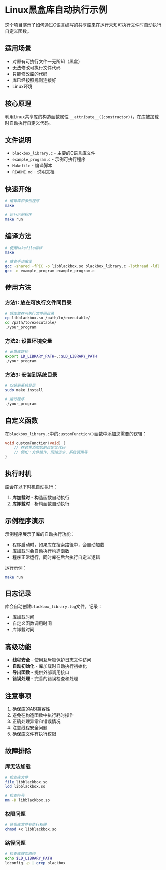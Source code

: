 # Linux黑盒库自动执行示例

这个项目演示了如何通过C语言编写的共享库来在运行未知可执行文件时自动执行自定义函数。

## 适用场景

- 对原有可执行文件一无所知（黑盒）
- 无法修改可执行文件代码
- 只能修改库的代码
- 库已经按照规则连接好
- Linux环境

## 核心原理

利用Linux共享库的构造函数属性 `__attribute__((constructor))`，在库被加载时自动执行自定义代码。

## 文件说明

- `blackbox_library.c` - 主要的C语言库文件
- `example_program.c` - 示例可执行程序
- `Makefile` - 编译脚本
- `README.md` - 说明文档

## 快速开始

```bash
# 编译库和示例程序
make

# 运行示例程序
make run
```

## 编译方法

```bash
# 使用Makefile编译
make

# 或者手动编译
gcc -shared -fPIC -o libblackbox.so blackbox_library.c -lpthread -ldl
gcc -o example_program example_program.c
```

## 使用方法

### 方法1: 放在可执行文件同目录
```bash
# 将库放在可执行文件同目录
cp libblackbox.so /path/to/executable/
cd /path/to/executable/
./your_program
```

### 方法2: 设置环境变量
```bash
# 设置库路径
export LD_LIBRARY_PATH=.:$LD_LIBRARY_PATH
./your_program
```

### 方法3: 安装到系统目录
```bash
# 安装到系统目录
sudo make install

# 运行程序
./your_program
```

## 自定义函数

在`blackbox_library.c`中的`customFunction()`函数中添加您需要的逻辑：

```c
void customFunction(void) {
    // 在这里添加您的自定义代码
    // 例如：文件操作、网络请求、系统调用等
}
```

## 执行时机

库会在以下时机自动执行：

1. **库加载时** - 构造函数自动执行
2. **库卸载时** - 析构函数自动执行

## 示例程序演示

示例程序展示了库的自动执行功能：
- 程序启动时，如果库在搜索路径中，会自动加载
- 库加载时会自动执行构造函数
- 程序正常运行，同时库在后台执行自定义逻辑

运行示例：
```bash
make run
```

## 日志记录

库会自动创建`blackbox_library.log`文件，记录：
- 库加载时间
- 自定义函数调用时间
- 库卸载时间

## 高级功能

- **线程安全** - 使用互斥锁保护日志文件访问
- **自动初始化** - 库加载时自动执行初始化
- **导出函数** - 提供外部调用接口
- **错误处理** - 完善的错误检查和处理

## 注意事项

1. 确保库的ABI兼容性
2. 避免在构造函数中执行耗时操作
3. 正确处理异常和错误情况
4. 注意线程安全问题
5. 确保库文件有执行权限

## 故障排除

### 库无法加载
```bash
# 检查库文件
file libblackbox.so
ldd libblackbox.so

# 检查符号
nm -D libblackbox.so
```

### 权限问题
```bash
# 确保库文件有执行权限
chmod +x libblackbox.so
```

### 路径问题
```bash
# 检查库搜索路径
echo $LD_LIBRARY_PATH
ldconfig -p | grep blackbox
``` 